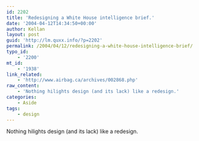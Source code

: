 ```yaml
---
id: 2202
title: 'Redesigning a White House intelligence brief.'
date: '2004-04-12T14:34:50+00:00'
author: Kellan
layout: post
guid: 'http://lm.quxx.info/?p=2202'
permalink: /2004/04/12/redesigning-a-white-house-intelligence-brief/
typo_id:
    - '2200'
mt_id:
    - '1938'
link_related:
    - 'http://www.airbag.ca/archives/002868.php'
raw_content:
    - 'Nothing hilights design (and its lack) like a redesign.'
categories:
    - Aside
tags:
    - design
---
```


Nothing hilights design (and its lack) like a redesign.